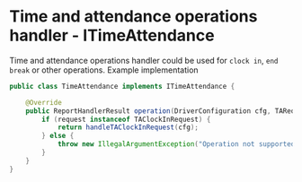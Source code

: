 # Time and attendance operations handler - ITimeAttendance

Time and attendance operations handler could be used for `clock in`, `end break` or other operations.
Example implementation
```java
public class TimeAttendance implements ITimeAttendance {

	@Override
	public ReportHandlerResult operation(DriverConfiguration cfg, TARequest request) {
		if (request instanceof TAClockInRequest) {
			return handleTAClockInRequest(cfg);
		} else {
			throw new IllegalArgumentException("Operation not supported");
		}
	}
}
```